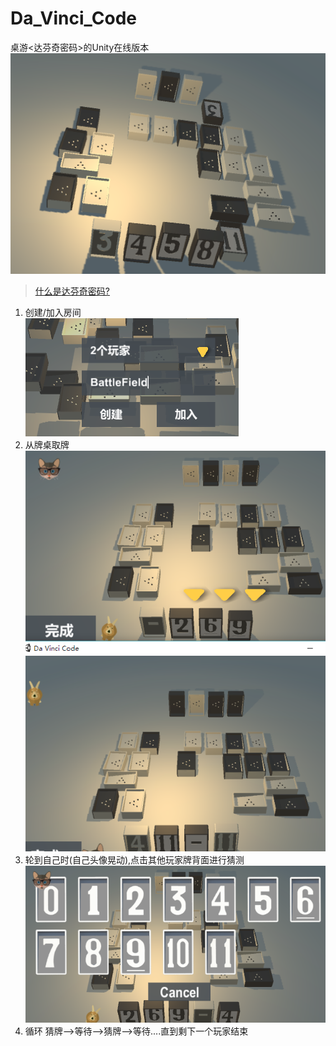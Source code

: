 # Da_Vinci_Code
桌游&lt;达芬奇密码>的Unity在线版本  
![](https://github.com/Envl/Da_Vinci_Code/blob/master/INTRO_PICS/view.png)  

>[什么是达芬奇密码?](http://baike.baidu.com/subview/69021/5118163.htm)


1. 创建/加入房间  
![](https://github.com/Envl/Da_Vinci_Code/blob/master/INTRO_PICS/join.png)
2. 从牌桌取牌  
![](https://github.com/Envl/Da_Vinci_Code/blob/master/INTRO_PICS/pick_place.png)
3. 轮到自己时(自己头像晃动),点击其他玩家牌背面进行猜测  
![](https://github.com/Envl/Da_Vinci_Code/blob/master/INTRO_PICS/guess.png)
4. 循环  猜牌-->等待-->猜牌-->等待....直到剩下一个玩家结束
